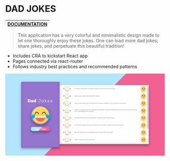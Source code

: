 # DAD JOKES

|[DOCUMENTATION](https://reactjs.org/docs/getting-started.html "React's Docs")       |
| ------------- |

> This application has a very colorful and minimalistic design made to let one thoroughly enjoy these jokes.
> One can load more dad jokes; share jokes, and perpetuate this beautiful tradition!

  * Includes CRA to kickstart React app
  * Pages connected via react-router
  * Follows industry best practices and recommended patterns
  
  ![alt text](https://github.com/varunswarup0/dad-jokes/blob/master/dad-jokes.png)

